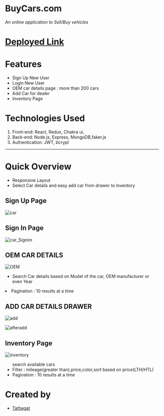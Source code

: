 # BuyCars.com
*An online application to Sell/Buy vehicles*

# <a href="https://buycarstathgat.netlify.app/">Deployed Link</a>

# Features
 - Sign Up New User
 - Login New User
 - OEM car details page : more than 200 cars
 - Add Car for dealer
 - Inventory Page
# Technologies Used
1. Front-end: React, Redux, Chakra ui,
2. Back-end: Node.js, Express, MongoDB,faker.js
3. Authentication: JWT, bcrypt
 
 ------
 # Quick Overview
 <ul>
<li>Responsive Layout</li>
  <li>Select Car details and easy add car from drawer to inventory</li>
 </ul>

## Sign  Up Page 
![car](https://github.com/Tathagat017/BuyCars.com/assets/114250830/364c116c-1cca-4f34-b549-23863fb159cd)

## Sign In Page
![car_Signim](https://github.com/Tathagat017/BuyCars.com/assets/114250830/66b4ff09-abd5-4d84-898a-55a18b2779ad)

## OEM CAR DETAILS
![OEM](https://github.com/Tathagat017/BuyCars.com/assets/114250830/aaf783b6-0aae-43a8-a923-f85aca122ede)
<ul>
<li>Search Car details based on Model of the car, OEM manufacturer or even Year</li>
</ul

<ul>
<li>Pagination : 10 results at a time</li>
</ul>

## ADD CAR DETAILS DRAWER
![add](https://github.com/Tathagat017/BuyCars.com/assets/114250830/58e9c7ce-5f5a-4645-98bc-1a418322168c)

![afteradd](https://github.com/Tathagat017/BuyCars.com/assets/114250830/0559024a-1449-4696-9c87-b345017216c0)

## Inventory Page
![inventory](https://github.com/Tathagat017/BuyCars.com/assets/114250830/4222433e-3f4a-4df0-b0fe-58ee01885abe)

<ul>search available cars</li>
<li>Filter : mileage(greater than),price,color,sort based on price(LTH/HTL)</li>
<li>Pagination : 10 results at a time</li>
</ul>


# Created by
<ul>
<li><a href='https://github.com/Tathagat017'>Tathagat</a></li>
</ul>










